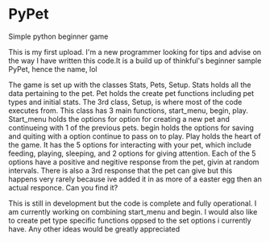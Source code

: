 # PyPet
Simple python beginner game

This is my first upload. I'm a new programmer looking for tips and advise on the way 
I have written this code.It is a build up of thinkful's beginner sample PyPet, hence the name, lol

The game is set up with the classes Stats, Pets, Setup. Stats holds all the data pertaining to the pet. 
Pet holds the create pet functions including pet types and initial stats. The 3rd class, Setup, is where 
most of the code executes from. This class has 3 main functions, start_menu, begin, play. Start_menu holds 
the options for option for creating a new pet and continueing with 1 of the previous pets. begin holds the 
options for saving and quiting with a option continue to pass on to play. Play holds the heart of the game. 
It has the 5 options for interacting with your pet, which include feeding, playing, sleeping, and 2 options 
for giving attention. Each of the 5 options have a positive and negitive response from the pet, givin at 
random intervals. There is also a 3rd response that the pet can give but this happens very rarely because 
ive added it in as more of a easter egg then an actual responce. Can you find it? 

This is still in development but the code is complete and fully operational. I am currently working on 
combining start_menu and begin. I would also like to create pet type specific functions oppsed to the set 
options i currently have. Any other ideas would be greatly appreciated 
